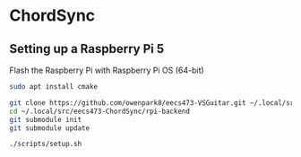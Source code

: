 # ChordSync

## Setting up a Raspberry Pi 5

Flash the Raspberry Pi with Raspberry Pi OS (64-bit)

```sh
sudo apt install cmake
```

```sh
git clone https://github.com/owenpark8/eecs473-VSGuitar.git ~/.local/src/eecs473-ChordSync
cd ~/.local/src/eecs473-ChordSync/rpi-backend
git submodule init
git submodule update
```

```sh
./scripts/setup.sh
```
